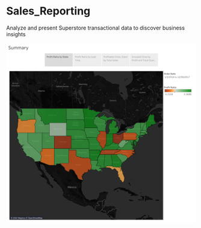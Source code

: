 # Sales_Reporting
Analyze and present Superstore transactional data to discover business insights

![ezcv logo](https://raw.githubusercontent.com/tristanperry17/Sales_Reporting/main/Images/Summary.png)
